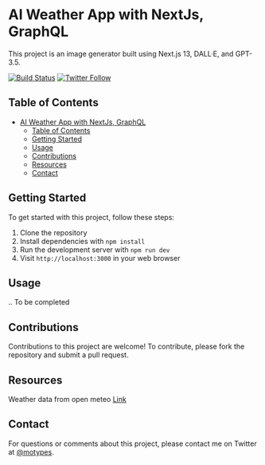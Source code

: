 # AI Weather App with NextJs, GraphQL 

This project is an image generator built using Next.js 13, DALL·E, and GPT-3.5.

[![Build Status](https://img.shields.io/badge/build-passing-brightgreen)](https://github.com/mojalil/ai-image-generator)
[![Twitter Follow](https://img.shields.io/twitter/follow/motypes?style=social)](https://twitter.com/@motypes)

## Table of Contents

- [AI Weather App with NextJs, GraphQL](#ai-weather-app-with-nextjs-graphql)
  - [Table of Contents](#table-of-contents)
  - [Getting Started](#getting-started)
  - [Usage](#usage)
  - [Contributions](#contributions)
  - [Resources](#resources)
  - [Contact](#contact)

## Getting Started

To get started with this project, follow these steps:

1. Clone the repository
2. Install dependencies with `npm install`
3. Run the development server with `npm run dev`
4. Visit `http://localhost:3000` in your web browser


## Usage

.. To be completed

## Contributions

Contributions to this project are welcome! To contribute, please fork the repository and submit a pull request.

## Resources 
Weather data from open meteo [Link](https://open-meteo.com/)

## Contact

For questions or comments about this project, please contact me on Twitter at [@motypes](https://twitter.com/motypes).
